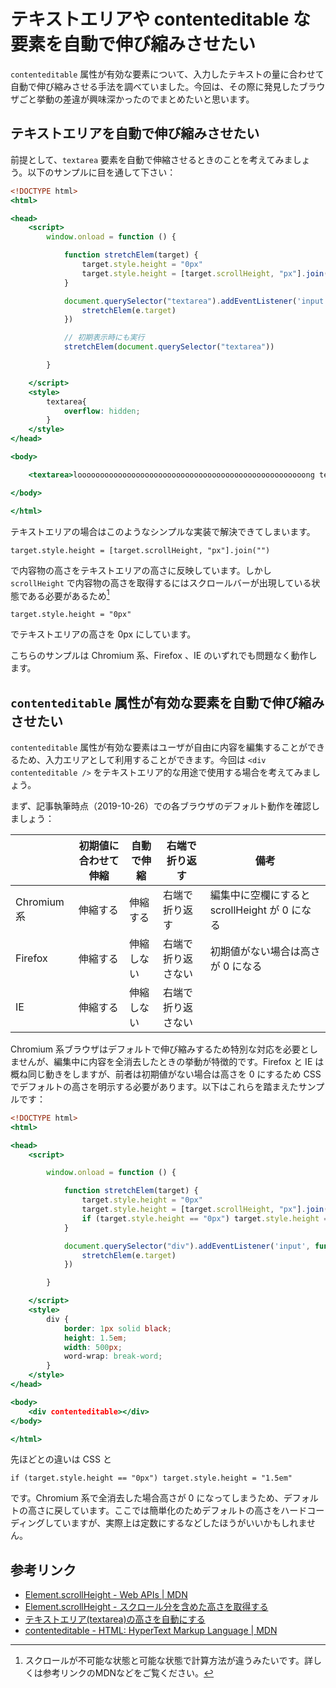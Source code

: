 # テキストエリアや contenteditable な要素を自動で伸び縮みさせたい

`contenteditable` 属性が有効な要素について、入力したテキストの量に合わせて自動で伸び縮みさせる手法を調べていました。今回は、その際に発見したブラウザごと挙動の差違が興味深かったのでまとめたいと思います。

## テキストエリアを自動で伸び縮みさせたい

前提として、`textarea` 要素を自動で伸縮させるときのことを考えてみましょう。以下のサンプルに目を通して下さい：

```index.html
<!DOCTYPE html>
<html>

<head>
    <script>
        window.onload = function () {

            function stretchElem(target) {
                target.style.height = "0px"
                target.style.height = [target.scrollHeight, "px"].join("")
            }

            document.querySelector("textarea").addEventListener('input', function (e) {
                stretchElem(e.target)
            })

            // 初期表示時にも実行
            stretchElem(document.querySelector("textarea"))

        }

    </script>
    <style>
        textarea{
            overflow: hidden;
        }
    </style>
</head>

<body>

    <textarea>looooooooooooooooooooooooooooooooooooooooooooooooooong text</textarea>

</body>

</html>
```

テキストエリアの場合はこのようなシンプルな実装で解決できてしまいます。

```
target.style.height = [target.scrollHeight, "px"].join("")
```

で内容物の高さをテキストエリアの高さに反映しています。しかし `scrollHeight` で内容物の高さを取得するにはスクロールバーが出現している状態である必要があるため[^1] 

```
target.style.height = "0px"
```

でテキストエリアの高さを 0px にしています。

[^1]: スクロールが不可能な状態と可能な状態で計算方法が違うみたいです。詳しくは参考リンクのMDNなどをご覧ください。

こちらのサンプルは Chromium 系、Firefox 、IE のいずれでも問題なく動作します。

## `contenteditable` 属性が有効な要素を自動で伸び縮みさせたい

`contenteditable` 属性が有効な要素はユーザが自由に内容を編集することができるため、入力エリアとして利用することができます。今回は `<div contenteditable />` をテキストエリア的な用途で使用する場合を考えてみましょう。

まず、記事執筆時点（2019-10-26）での各ブラウザのデフォルト動作を確認しましょう：

| | 初期値に合わせて伸縮 | 自動で伸縮 | 右端で折り返す | 備考 |
| ---- | ---- |---- |---- |---- |
| Chromium 系 | 伸縮する | 伸縮する | 右端で折り返す | 編集中に空欄にすると scrollHeight が 0 になる |
| Firefox | 伸縮する | 伸縮しない | 右端で折り返さない | 初期値がない場合は高さが 0 になる |
| IE | 伸縮する | 伸縮しない | 右端で折り返さない | |

Chromium 系ブラウザはデフォルトで伸び縮みするため特別な対応を必要としませんが、編集中に内容を全消去したときの挙動が特徴的です。Firefox と IE は概ね同じ動きをしますが、前者は初期値がない場合は高さを 0 にするため CSS でデフォルトの高さを明示する必要があります。以下はこれらを踏まえたサンプルです：

```index.html
<!DOCTYPE html>
<html>

<head>
    <script>

        window.onload = function () {

            function stretchElem(target) {
                target.style.height = "0px"
                target.style.height = [target.scrollHeight, "px"].join("")
                if (target.style.height == "0px") target.style.height = "1.5em"
            }

            document.querySelector("div").addEventListener('input', function (e) {
                stretchElem(e.target)
            })

        }

    </script>
    <style>
        div {
            border: 1px solid black;
            height: 1.5em;
            width: 500px;
            word-wrap: break-word;
        }
    </style>
</head>

<body>
    <div contenteditable></div>
</body>

</html>
```

先ほどとの違いは CSS と 

```
if (target.style.height == "0px") target.style.height = "1.5em"
```

です。Chromium 系で全消去した場合高さが 0 になってしまうため、デフォルトの高さに戻しています。ここでは簡単化のためデフォルトの高さをハードコーディングしていますが、実際上は定数にするなどしたほうがいいかもしれません。

## 参考リンク

* [Element.scrollHeight - Web APIs | MDN](https://developer.mozilla.org/en-US/docs/Web/API/Element/scrollHeight)
* [Element.scrollHeight - スクロール分を含めた高さを取得する](https://syncer.jp/javascript-reference/element/scrollheight)
* [テキストエリア(textarea)の高さを自動にする](https://webparts.cman.jp/input/textarea/)
* [contenteditable - HTML: HyperText Markup Language | MDN](https://developer.mozilla.org/ja/docs/Web/HTML/Global_attributes/contenteditable)
